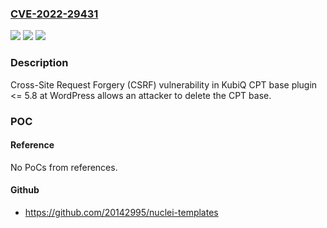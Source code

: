 ### [CVE-2022-29431](https://cve.mitre.org/cgi-bin/cvename.cgi?name=CVE-2022-29431)
![](https://img.shields.io/static/v1?label=Product&message=Remove%20CPT%20base%20(WordPress%20plugin)&color=blue)
![](https://img.shields.io/static/v1?label=Version&message=%3C%3D%205.8%3C%3D%205.8%20&color=brighgreen)
![](https://img.shields.io/static/v1?label=Vulnerability&message=CWE-352%20Cross-Site%20Request%20Forgery%20(CSRF)&color=brighgreen)

### Description

Cross-Site Request Forgery (CSRF) vulnerability in KubiQ CPT base plugin <= 5.8 at WordPress allows an attacker to delete the CPT base.

### POC

#### Reference
No PoCs from references.

#### Github
- https://github.com/20142995/nuclei-templates

